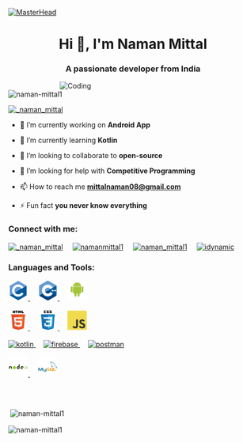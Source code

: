 [![MasterHead](https://thumbs.gfycat.com/FarOldElephantbeetle-max-1mb.gif)](https://github.com/Naman-Mittal1)
<h1 align="center">Hi 👋, I'm Naman Mittal</h1>
<h3 align="center">A passionate developer from India</h3>
<img align="right" alt="Coding" width="400" src="https://img.etimg.com/thumb/msid-84146056,width-1200,height-900,imgsize-638053,resizemode-8,quality-100/20210706_developer-economy_01.jpg">

<p align="left"> <img src="https://komarev.com/ghpvc/?username=naman-mittal1&label=Profile%20views&color=0e75b6&style=flat" alt="naman-mittal1" /> </p>

<p align="left"> <a href="https://twitter.com/_naman_mittal" target="blank"><img src="https://img.shields.io/twitter/follow/_naman_mittal?logo=twitter&style=for-the-badge" alt="_naman_mittal" /></a> </p>

- 🔭 I’m currently working on **Android App**

- 🌱 I’m currently learning **Kotlin**

- 👯 I’m looking to collaborate to **open-source**

- 🤝 I’m looking for help with **Competitive Programming**

- 📫 How to reach me **mittalnaman08@gmail.com**

- ⚡ Fun fact **you never know everything**

<h3 align="left">Connect with me:</h3>
<p align="left">
<a href="https://twitter.com/_naman_mittal" target="blank"><img align="center" src="https://raw.githubusercontent.com/rahuldkjain/github-profile-readme-generator/master/src/images/icons/Social/twitter.svg" alt="_naman_mittal" height="30" width="40" /></a>  &nbsp &nbsp
<a href="https://linkedin.com/in/namanmittal1" target="blank"><img align="center" src="https://raw.githubusercontent.com/rahuldkjain/github-profile-readme-generator/master/src/images/icons/Social/linked-in-alt.svg" alt="namanmittal1" height="30" width="40" /></a>  &nbsp &nbsp
<a href="https://www.codechef.com/users/naman_mittal1" target="blank"><img align="center" src="https://cdn.jsdelivr.net/npm/simple-icons@3.1.0/icons/codechef.svg" alt="naman_mittal1" height="30" width="40" /></a> &nbsp &nbsp
<a href="https://www.leetcode.com/idynamic" target="blank"><img align="center" src="https://raw.githubusercontent.com/rahuldkjain/github-profile-readme-generator/master/src/images/icons/Social/leet-code.svg" alt="idynamic" height="30" width="40" /></a>
</p>

<h3 align="left">Languages and Tools:</h3>

<p align="left"> </a> <a href="https://www.cprogramming.com/" target="_blank" rel="noreferrer"> <img src="https://raw.githubusercontent.com/devicons/devicon/master/icons/c/c-original.svg" alt="c" width="40" height="40"/> </a> &nbsp &nbsp <a href="https://www.w3schools.com/cpp/" target="_blank" rel="noreferrer"> <img src="https://raw.githubusercontent.com/devicons/devicon/master/icons/cplusplus/cplusplus-original.svg" alt="cplusplus" width="40" height="40"/> </a>  &nbsp &nbsp <a href="https://developer.android.com" target="_blank" rel="noreferrer"> <img src="https://raw.githubusercontent.com/devicons/devicon/master/icons/android/android-original-wordmark.svg" alt="android" width="40" height="40"/> </a> <br> <br>
<a href="https://www.w3.org/html/" target="_blank" rel="noreferrer"> <img src="https://raw.githubusercontent.com/devicons/devicon/master/icons/html5/html5-original-wordmark.svg" alt="html5" width="40" height="40"/> </a> &nbsp &nbsp <a href="https://www.w3schools.com/css/" target="_blank" rel="noreferrer"> <img src="https://raw.githubusercontent.com/devicons/devicon/master/icons/css3/css3-original-wordmark.svg" alt="css3" width="40" height="40"/> </a> &nbsp &nbsp <a href="https://developer.mozilla.org/en-US/docs/Web/JavaScript" target="_blank" rel="noreferrer"> <img src="https://raw.githubusercontent.com/devicons/devicon/master/icons/javascript/javascript-original.svg" alt="javascript" width="40" height="40"/> </a> <br> <br>
<a href="https://kotlinlang.org" target="_blank" rel="noreferrer"> <img src="https://www.vectorlogo.zone/logos/kotlinlang/kotlinlang-icon.svg" alt="kotlin" width="40" height="40"/> </a> &nbsp &nbsp <a href="https://firebase.google.com/" target="_blank" rel="noreferrer"> <img src="https://www.vectorlogo.zone/logos/firebase/firebase-icon.svg" alt="firebase" width="40" height="40"/> </a> &nbsp &nbsp <a href="https://postman.com" target="_blank" rel="noreferrer"> <img src="https://www.vectorlogo.zone/logos/getpostman/getpostman-icon.svg" alt="postman" width="40" height="40"/> </a> <br> <br>
<a href="https://nodejs.org" target="_blank" rel="noreferrer"> <img src="https://raw.githubusercontent.com/devicons/devicon/master/icons/nodejs/nodejs-original-wordmark.svg" alt="nodejs" width="40" height="40"/> </a> &nbsp &nbsp <a href="https://www.mysql.com/" target="_blank" rel="noreferrer"> <img src="https://raw.githubusercontent.com/devicons/devicon/master/icons/mysql/mysql-original-wordmark.svg" alt="mysql" width="40" height="40"/> </a>  </p>
<br> <br>
<!-- <p><img align="left" src="https://github-readme-stats.vercel.app/api/top-langs?username=naman-mittal1&show_icons=true&locale=en&layout=compact" alt="naman-mittal1" /></p> !-->

<p>&nbsp;<img align="center" src="https://github-readme-stats.vercel.app/api?username=naman-mittal1&show_icons=true&locale=en" alt="naman-mittal1" /></p>

<p><img align="center" src="https://github-readme-streak-stats.herokuapp.com/?user=naman-mittal1&" alt="naman-mittal1" /></p>
